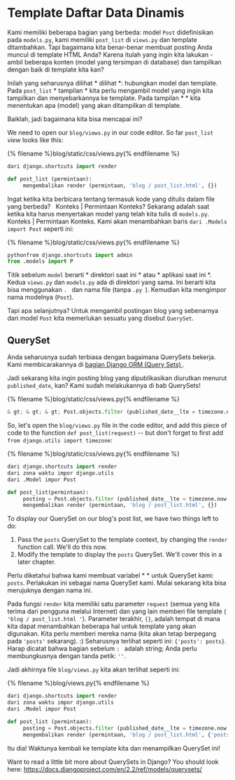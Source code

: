 # Template Daftar Data Dinamis

Kami memiliki beberapa bagian yang berbeda: model ` Post ` didefinisikan pada ` models.py `, kami memiliki ` post_list ` di ` views.py ` dan template ditambahkan. Tapi bagaimana kita benar-benar membuat posting Anda muncul di template HTML Anda? Karena itulah yang ingin kita lakukan - ambil beberapa konten (model yang tersimpan di database) dan tampilkan dengan baik di template kita kan?

Inilah yang seharusnya dilihat * dilihat *: hubungkan model dan template. Pada ` post_list ` * tampilan * kita perlu mengambil model yang ingin kita tampilkan dan menyebarkannya ke template. Pada tampilan * * kita menentukan apa (model) yang akan ditampilkan di template.

Baiklah, jadi bagaimana kita bisa mencapai ini?

We need to open our `blog/views.py` in our code editor. So far `post_list` *view* looks like this:

{% filename %}blog/static/css/views.py{% endfilename %}

```python
dari django.shortcuts import render

def post_list (permintaan):
     mengembalikan render (permintaan, 'blog / post_list.html', {})
```

Ingat ketika kita berbicara tentang termasuk kode yang ditulis dalam file yang berbeda?   Konteks | Permintaan Konteks? Sekarang adalah saat ketika kita harus menyertakan model yang telah kita tulis di ` models.py `.   Konteks | Permintaan Konteks. Kami akan menambahkan baris ` dari .Models import Post ` seperti ini:

{% filename %}blog/static/css/views.py{% endfilename %}

```python
pythonfrom django.shortcuts import admin
from .models import P
```

Titik sebelum ` model ` berarti * direktori saat ini * atau * aplikasi saat ini *. Kedua ` views.py ` dan ` models.py ` ada di direktori yang sama. Ini berarti kita bisa menggunakan `. ` dan nama file (tanpa `.py `). Kemudian kita mengimpor nama modelnya (` Post `).

Tapi apa selanjutnya? Untuk mengambil postingan blog yang sebenarnya dari model ` Post ` kita memerlukan sesuatu yang disebut ` QuerySet `.

## QuerySet

Anda seharusnya sudah terbiasa dengan bagaimana QuerySets bekerja. Kami membicarakannya di [ bagian Django ORM (Query Sets) ](../django_orm/README.md).

Jadi sekarang kita ingin posting blog yang dipublikasikan diurutkan menurut ` published_date `, kan? Kami sudah melakukannya di bab QuerySets!

{% filename %}blog/static/css/views.py{% endfilename %}

```python
& gt; & gt; & gt; Post.objects.filter (published_date__lte = timezone.now ()) order_by ('published_date')
```

So, let's open the `blog/views.py` file in the code editor, and add this piece of code to the function `def post_list(request)` -- but don't forget to first add `from django.utils import timezone`:

{% filename %}blog/static/css/views.py{% endfilename %}

```python
dari django.shortcuts import render
dari zona waktu impor django.utils
dari .Model impor Post

def post_list(permintaan):
     posting = Post.objects.filter (published_date__lte = timezone.now ()) order_by ('published_date')
     mengembalikan render (permintaan, 'blog / post_list.html', {})
```

To display our QuerySet on our blog's post list, we have two things left to do:

1. Pass the `posts` QuerySet to the template context, by changing the `render` function call. We'll do this now.
2. Modify the template to display the `posts` QuerySet. We'll cover this in a later chapter.

Perlu diketahui bahwa kami membuat variabel * * untuk QuerySet kami: ` posts `. Perlakukan ini sebagai nama QuerySet kami. Mulai sekarang kita bisa merujuknya dengan nama ini.

Pada fungsi ` render ` kita memiliki satu parameter ` request ` (semua yang kita terima dari pengguna melalui Internet) dan yang lain memberi file template (` 'blog / post_list.html '`). Parameter terakhir, ` {} `, adalah tempat di mana kita dapat menambahkan beberapa hal untuk template yang akan digunakan. Kita perlu memberi mereka nama (kita akan tetap berpegang pada ` 'posts' ` sekarang). :) Seharusnya terlihat seperti ini: ` {'posts': posts} `. Harap dicatat bahwa bagian sebelum `: ` adalah string; Anda perlu membungkusnya dengan tanda petik: ` '' `.

Jadi akhirnya file `blog/views.py` kita akan terlihat seperti ini:

{% filename %}blog/views.py{% endfilename %}

```python
dari django.shortcuts import render
dari zona waktu impor django.utils
dari .Model impor Post

def post_list (permintaan):
     posting = Post.objects.filter (published_date__lte = timezone.now ()) order_by ('published_date')
     mengembalikan render (permintaan, 'blog / post_list.html', {'posts': posts})
```

Itu dia! Waktunya kembali ke template kita dan menampilkan QuerySet ini!

Want to read a little bit more about QuerySets in Django? You should look here: https://docs.djangoproject.com/en/2.2/ref/models/querysets/